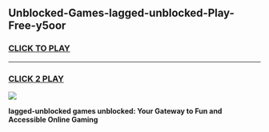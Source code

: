 
## Unblocked-Games-lagged-unblocked-Play-Free-y5oor
<h3>
<a href="https://premium76.site?title=lagged-unblocked&ref=18A1">CLICK TO PLAY</a></h3>
<hr>

<h3>
<a href="https://premium76.site?title=lagged-unblocked&ref=18A1">CLICK 2 PLAY</a>
  
</h3>

<a href="https://premium76.site?title=lagged-unblocked&ref=18A1"><img src="https://clearcache.store/games.png"></a>


**lagged-unblocked games unblocked: Your Gateway to Fun and Accessible Online Gaming**
